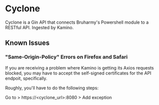 # Cyclone
Cyclone is a Gin API that connects Bruharmy's Powershell module to a RESTful API. Ingested by Kamino.

## Known Issues
### "Same-Origin-Policy" Errors on Firefox and Safari
If you are receiving a problem where Kamino is getting its Axios requests blocked, you may have to accept the self-signed certificates for the API endpoit, specifically.

Roughly, you'll have to do the following steps:

Go to > https://<cyclone_url>:8080 > Add exception

